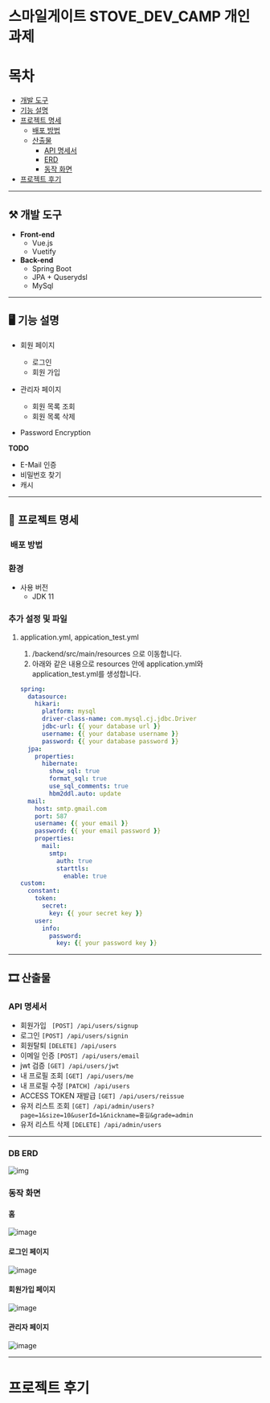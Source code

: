 # 스마일게이트 STOVE_DEV_CAMP 개인 과제

# 목차

- [개발 도구](#개발-도구)   
- [기능 설명](#기능-설명)
- [프로젝트 명세](#프로젝트-명세)
  - [배포 방법](#배포-방법)
  - [산출물](#산출물) 
    - [API 명세서](#API-명세서) 
    - [ERD](#DB-ERD) 
    - [동작 화면](#동작-화면) 
- [프로젝트 후기](#프로젝트-후기)


---

## ⚒ 개발 도구

- **Front-end**
  - Vue.js
  - Vuetify
- **Back-end**
  - Spring Boot
  - JPA + Quserydsl
  - MySql
---

## 🖥 기능 설명

- 회원 페이지
    - 로그인
    - 회원 가입
- 관리자 페이지
    - 회원 목록 조회
    - 회원 목록 삭제


- Password Encryption

**TODO**

- E-Mail 인증
- 비밀번호 찾기
- 캐시

---

## 🔧 프로젝트 명세

### ️ 배포 방법

### 환경

- 사용 버전	
  - JDK 11

### 추가 설정 및 파일

1. application.yml, appication_test.yml
   1. /backend/src/main/resources 으로 이동합니다.
   2. 아래와 같은 내용으로 resources 안에 application.yml와 application_test.yml를 생성합니다.

   ```yaml
   spring:
     datasource:
       hikari:
         platform: mysql
         driver-class-name: com.mysql.cj.jdbc.Driver
         jdbc-url: {{ your database url }}
         username: {{ your database username }}
         password: {{ your database password }}
     jpa:
       properties:
         hibernate:
           show_sql: true
           format_sql: true
           use_sql_comments: true
           hbm2ddl.auto: update
     mail:
       host: smtp.gmail.com
       port: 587
       username: {{ your email }}
       password: {{ your email password }}
       properties:
         mail:
           smtp:
             auth: true
             starttls:
               enable: true
   custom:
     constant:
       token:
         secret:
           key: {{ your secret key }}
       user:
         info:
           password:
             key: {{ your password key }}
   ```



---

## 🎞 산출물

### API 명세서

- 회원가입  ` [POST] /api/users/signup` 
- 로그인 `[POST] /api/users/signin`
- 회원탈퇴 `[DELETE] /api/users`
- 이메일 인증 `[POST] /api/users/email`
- jwt 검증 `[GET] /api/users/jwt`
- 내 프로필 조회 `[GET] /api/users/me`
- 내 프로필 수정 `[PATCH] /api/users`
- ACCESS TOKEN 재발급 `[GET] /api/users/reissue`
- 유저 리스트 조회 `[GET] /api/admin/users?page=1&size=10&userId=1&nickname=홍길&grade=admin`
- 유저 리스트 삭제 `[DELETE] /api/admin/users`

---

### DB ERD

![img](https://user-images.githubusercontent.com/56910798/146702793-1162c02a-23be-49be-bea4-3410ffe35d10.png)


### 동작 화면

#### 홈

![image](https://user-images.githubusercontent.com/56910798/146709583-beb7a079-f4d6-4864-80ea-4cd9abcfcfef.png)

#### 로그인 페이지

![image](https://user-images.githubusercontent.com/56910798/146709382-a8c67aec-c7a7-4de7-9dec-16648376ae34.png)

#### 회원가입 페이지

![image](https://user-images.githubusercontent.com/56910798/146709440-d10d5b1e-7298-405c-8cf3-bf37eb75943f.png)

#### 관리자 페이지

![image](https://user-images.githubusercontent.com/56910798/146709520-4f370f63-ece3-4066-83f2-08adf3b35b85.png)

---



# 프로젝트 후기
